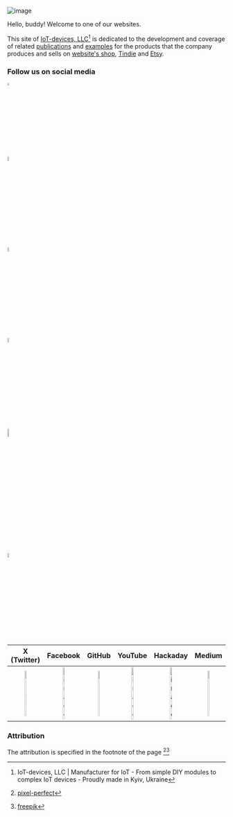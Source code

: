 ![image](https://github.com/iotdevicesdev/iotdevicesdev.github.io/assets/96241971/088e57de-e95d-4e7f-8697-70f8bdd2b23c)

Hello, buddy! Welcome to one of our websites. 

This site of [IoT-devices, LLC](https://iot-devices.com.ua/en/contacts/)[^1] is dedicated to the development and coverage of related [publications](https://go.iot-devices.com.ua/blog) and [examples](https://go.iot-devices.com.ua/github) for the products that the company produces and sells on [website's shop](https://go.iot-devices.com.ua/shop), [Tindie](https://go.iot-devices.com.ua/tindie) and [Etsy](https://go.iot-devices.com.ua/etsy).

### Follow us on social media

<a href="https://go.iot-devices.com.ua/twitter"><img src="https://github.com/iotdevicesdev/iotdevicesdev.github.io/assets/96241971/4908696e-fdd8-47c7-b339-9fa149e53f53" alt="image" width="4%" height="auto"></a>

<a href="https://go.iot-devices.com.ua/facebook"><img src="https://github.com/iotdevicesdev/iotdevicesdev.github.io/assets/96241971/d2b53e90-3123-4986-a683-ab5592fd80b1" alt="image" width="5%" height="auto"></a>

<a href="https://go.iot-devices.com.ua/github"><img src="https://github.com/iotdevicesdev/iotdevicesdev.github.io/assets/96241971/137bcabf-9341-403e-b223-4c6672970ff0" alt="image" width="5%" height="auto"></a>

<a href="https://go.iot-devices.com.ua/youtube"><img src="https://github.com/iotdevicesdev/iotdevicesdev.github.io/assets/96241971/4bb6e5c8-e29e-487b-8599-f275bc029832" alt="image" width="5%" height="auto"></a>

<a href="https://go.iot-devices.com.ua/hackaday"><img src="https://github.com/iotdevicesdev/iotdevicesdev.github.io/assets/96241971/bc226584-8a61-45bc-8a0a-2d6a5e769274" alt="image" width="7%" height="auto"></a>

<a href="https://go.iot-devices.com.ua/medium"><img src="https://github.com/iotdevicesdev/iotdevicesdev.github.io/assets/96241971/8d586365-a9c1-41b1-aa52-93cee72301bb" alt="image" width="5%" height="auto"></a>

| X (Twitter)                | Facebook                | GitHub                | YouTube                | Hackaday                | Medium                |
| :-------------: | :-------------: | :-------------: | :-------------: | :-------------: | :-------------: |
| <a href="https://go.iot-devices.com.ua/twitter"><img src="https://github.com/iotdevicesdev/iotdevicesdev.github.io/assets/96241971/4908696e-fdd8-47c7-b339-9fa149e53f53" alt="image" width="22%" height="auto"></a>           |  <a href="https://go.iot-devices.com.ua/facebook"><img src="https://github.com/iotdevicesdev/iotdevicesdev.github.io/assets/96241971/d2b53e90-3123-4986-a683-ab5592fd80b1" alt="image" width="25%" height="auto"></a>                | <a href="https://go.iot-devices.com.ua/github"><img src="https://github.com/iotdevicesdev/iotdevicesdev.github.io/assets/96241971/137bcabf-9341-403e-b223-4c6672970ff0" alt="image" width="25%" height="auto"></a>             | <a href="https://go.iot-devices.com.ua/youtube"><img src="https://github.com/iotdevicesdev/iotdevicesdev.github.io/assets/96241971/4bb6e5c8-e29e-487b-8599-f275bc029832" alt="image" width="25%" height="auto"></a>            | <a href="https://go.iot-devices.com.ua/hackaday"><img src="https://github.com/iotdevicesdev/iotdevicesdev.github.io/assets/96241971/bc226584-8a61-45bc-8a0a-2d6a5e769274" alt="image" width="25%" height="auto"></a>            | <a href="https://go.iot-devices.com.ua/medium"><img src="https://github.com/iotdevicesdev/iotdevicesdev.github.io/assets/96241971/8d586365-a9c1-41b1-aa52-93cee72301bb" alt="image" width="25%" height="auto"></a>           |


### Attribution
The attribution is specified in the footnote of the page [^2][^3] 
[^1]: IoT-devices, LLC | Manufacturer for IoT - From simple DIY modules to complex IoT devices - Proudly made in Kyiv, Ukraine 
[^2]: [pixel-perfect](https://www.flaticon.com/authors/pixel-perfect) 
[^3]: [freepik](https://www.flaticon.com/authors/freepik)
